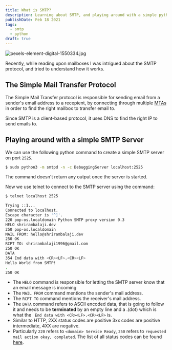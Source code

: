```yaml
---
title: What is SMTP?
description: Learning about SMTP, and playing around with a simple python smtp server
publishDate: Feb 18 2021
tags:
  - smtp
  - python
draft: true
---
```


![pexels-element-digital-1550334.jpg](https://cdn.hashnode.com/res/hashnode/image/upload/v1613589560115/gHMf1-dN2.jpeg)

Recently, while reading upon mailboxes I was intrigued about the SMTP protocol, and tried to understand how it works.

## The Simple Mail Transfer Protocol

The Simple Mail Transfer protocol is responsible for sending email from a sender's email address to a recepient, by connecting through multiple [MTAs](https://en.wikipedia.org/wiki/Message_transfer_agent) in order to find the right mailbox to transfer email to.

Since SMTP is a client-based protocol, it uses DNS to find the right IP to send emails to.

## Playing around with a simple SMTP Server

We can use the following python command to create a simple SMTP server on port `2525`.

```bash
$ sudo python3 -m smtpd -n -c DebuggingServer localhost:2525
```

The command doesn't return any output once the server is started.

Now we use telnet to connect to the SMTP server using the command:

```bash
$ telnet localhost 2525
```

```bash
Trying ::1...
Connected to localhost.
Escape character is '^]'.
220 pop-os.localdomain Python SMTP proxy version 0.3
HELO shrirambalaji.dev
250 pop-os.localdomain
MAIL FROM: hello@shrirambalaji.dev
250 OK
RCPT TO: shrirambalaji1996@gmail.com
250 OK
DATA
354 End data with <CR><LF>.<CR><LF>
Hello World from SMTP!
.
250 OK


```

- The `HELO` command is responsible for letting the SMTP server know that an email message is incoming
- The `MAIL FROM` command mentions the sender's mail address.
- The `RCPT TO` command mentions the receiver's mail address.
- The `DATA` command refers to ASCII encoded data, that is going to follow it and needs to be **terminated** by an empty line and a .(dot) which is what the ` End data with <CR><LF>.<CR><LF>` is.
- Similar to HTTP, 2XX status codes are positive 3xx codes are positive intermediate, 4XX are negative.
- Particularly `220` refers to `<domain> Service Ready`, `250` refers to `requested mail action okay, completed`. The list of all status codes can be found [here](https://en.wikipedia.org/wiki/List_of_SMTP_server_return_codes).
